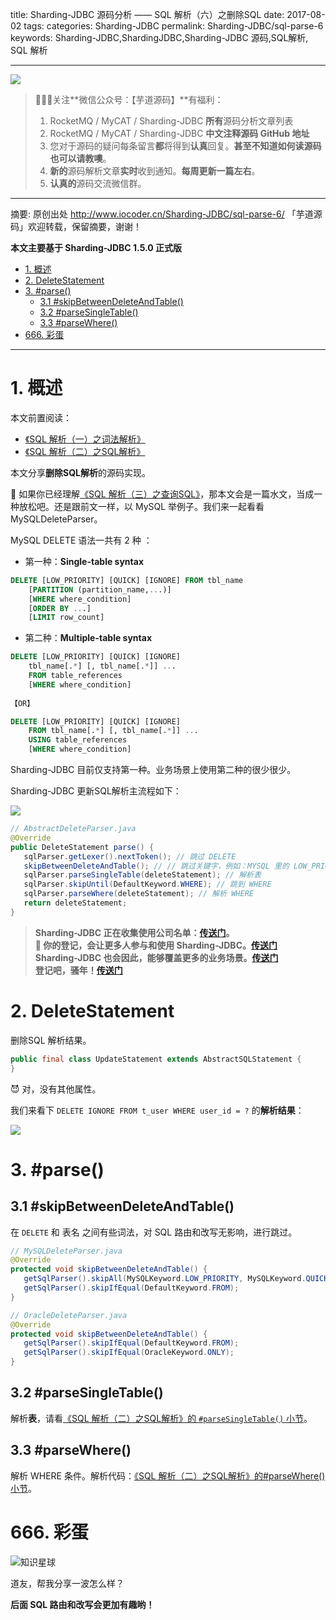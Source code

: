 title: Sharding-JDBC 源码分析 —— SQL 解析（六）之删除SQL
date: 2017-08-02
tags:
categories: Sharding-JDBC
permalink: Sharding-JDBC/sql-parse-6
keywords: Sharding-JDBC,ShardingJDBC,Sharding-JDBC 源码,SQL解析, SQL 解析

-------

![](https://www.iocoder.cn/images/common/wechat_mp_2017_07_31.jpg)

> 🙂🙂🙂关注**微信公众号：【芋道源码】**有福利：  
> 1. RocketMQ / MyCAT / Sharding-JDBC **所有**源码分析文章列表  
> 2. RocketMQ / MyCAT / Sharding-JDBC **中文注释源码 GitHub 地址**  
> 3. 您对于源码的疑问每条留言**都**将得到**认真**回复。**甚至不知道如何读源码也可以请教噢**。  
> 4. **新的**源码解析文章**实时**收到通知。**每周更新一篇左右**。  
> 5. **认真的**源码交流微信群。

-------

摘要: 原创出处 http://www.iocoder.cn/Sharding-JDBC/sql-parse-6/ 「芋道源码」欢迎转载，保留摘要，谢谢！

**本文主要基于 Sharding-JDBC 1.5.0 正式版**  

- [1. 概述](http://www.iocoder.cn/Sharding-JDBC/sql-parse-6/)
- [2. DeleteStatement](http://www.iocoder.cn/Sharding-JDBC/sql-parse-6/)
- [3. #parse()](http://www.iocoder.cn/Sharding-JDBC/sql-parse-6/)
	- [3.1 #skipBetweenDeleteAndTable()](http://www.iocoder.cn/Sharding-JDBC/sql-parse-6/)
	- [3.2 #parseSingleTable()](http://www.iocoder.cn/Sharding-JDBC/sql-parse-6/)
	- [3.3 #parseWhere()](http://www.iocoder.cn/Sharding-JDBC/sql-parse-6/)
- [666. 彩蛋](http://www.iocoder.cn/Sharding-JDBC/sql-parse-6/)

-------

# 1. 概述

本文前置阅读：

* [《SQL 解析（一）之词法解析》](http://www.iocoder.cn/Sharding-JDBC/sql-parse-1/?self)
* [《SQL 解析（二）之SQL解析》](http://www.iocoder.cn/Sharding-JDBC/sql-parse-2/?self)

本文分享**删除SQL解析**的源码实现。

🙂 如果你已经理解[《SQL 解析（三）之查询SQL》](http://www.iocoder.cn/Sharding-JDBC/sql-parse-3/?self)，那本文会是一篇水文，当成一种放松吧。还是跟前文一样，以 MySQL 举例子。我们来一起看看 MySQLDeleteParser。

MySQL DELETE 语法一共有 2 种 ：

* 第一种：**Single-table syntax**

```SQL
DELETE [LOW_PRIORITY] [QUICK] [IGNORE] FROM tbl_name
    [PARTITION (partition_name,...)]
    [WHERE where_condition]
    [ORDER BY ...]
    [LIMIT row_count]
```

* 第二种：**Multiple-table syntax**

```SQL
DELETE [LOW_PRIORITY] [QUICK] [IGNORE]
    tbl_name[.*] [, tbl_name[.*]] ...
    FROM table_references
    [WHERE where_condition]
    
【OR】

DELETE [LOW_PRIORITY] [QUICK] [IGNORE]
    FROM tbl_name[.*] [, tbl_name[.*]] ...
    USING table_references
    [WHERE where_condition]    
```

Sharding-JDBC 目前仅支持第一种。业务场景上使用第二种的很少很少。

Sharding-JDBC 更新SQL解析主流程如下：

![](http://www.iocoder.cn/images/Sharding-JDBC/2017_08_02/01.png)

```Java
// AbstractDeleteParser.java
@Override
public DeleteStatement parse() {
   sqlParser.getLexer().nextToken(); // 跳过 DELETE
   skipBetweenDeleteAndTable(); // // 跳过关键字，例如：MYSQL 里的 LOW_PRIORITY、IGNORE 和 FROM
   sqlParser.parseSingleTable(deleteStatement); // 解析表
   sqlParser.skipUntil(DefaultKeyword.WHERE); // 跳到 WHERE
   sqlParser.parseWhere(deleteStatement); // 解析 WHERE
   return deleteStatement;
}
```

> **Sharding-JDBC 正在收集使用公司名单：[传送门](https://github.com/dangdangdotcom/sharding-jdbc/issues/234)。  
> 🙂 你的登记，会让更多人参与和使用 Sharding-JDBC。[传送门](https://github.com/dangdangdotcom/sharding-jdbc/issues/234)  
> Sharding-JDBC 也会因此，能够覆盖更多的业务场景。[传送门](https://github.com/dangdangdotcom/sharding-jdbc/issues/234)  
> 登记吧，骚年！[传送门](https://github.com/dangdangdotcom/sharding-jdbc/issues/234)**

# 2. DeleteStatement

删除SQL 解析结果。

```Java
public final class UpdateStatement extends AbstractSQLStatement {
}
```

😈 对，没有其他属性。

我们来看下 `DELETE IGNORE FROM t_user WHERE user_id = ?` 的**解析结果**：

![](http://www.iocoder.cn/images/Sharding-JDBC/2017_08_02/02.png)

# 3. #parse()

## 3.1 #skipBetweenDeleteAndTable()

在 `DELETE` 和 表名 之间有些词法，对 SQL 路由和改写无影响，进行跳过。

```Java
// MySQLDeleteParser.java
@Override
protected void skipBetweenDeleteAndTable() {
   getSqlParser().skipAll(MySQLKeyword.LOW_PRIORITY, MySQLKeyword.QUICK, MySQLKeyword.IGNORE);
   getSqlParser().skipIfEqual(DefaultKeyword.FROM);
}

// OracleDeleteParser.java
@Override
protected void skipBetweenDeleteAndTable() {
   getSqlParser().skipIfEqual(DefaultKeyword.FROM);
   getSqlParser().skipIfEqual(OracleKeyword.ONLY);
}
```

## 3.2 #parseSingleTable()

解析**表**，请看[《SQL 解析（二）之SQL解析》的 `#parseSingleTable()` 小节](http://www.iocoder.cn/Sharding-JDBC/sql-parse-2/?self)。

## 3.3 #parseWhere()

解析 WHERE 条件。解析代码：[《SQL 解析（二）之SQL解析》的#parseWhere()小节](http://www.iocoder.cn/Sharding-JDBC/sql-parse-2/?self)。

# 666. 彩蛋

![知识星球](http://www.iocoder.cn/images/Architecture/2017_12_29/01.png)

道友，帮我分享一波怎么样？

**后面 SQL 路由和改写会更加有趣哟！**

